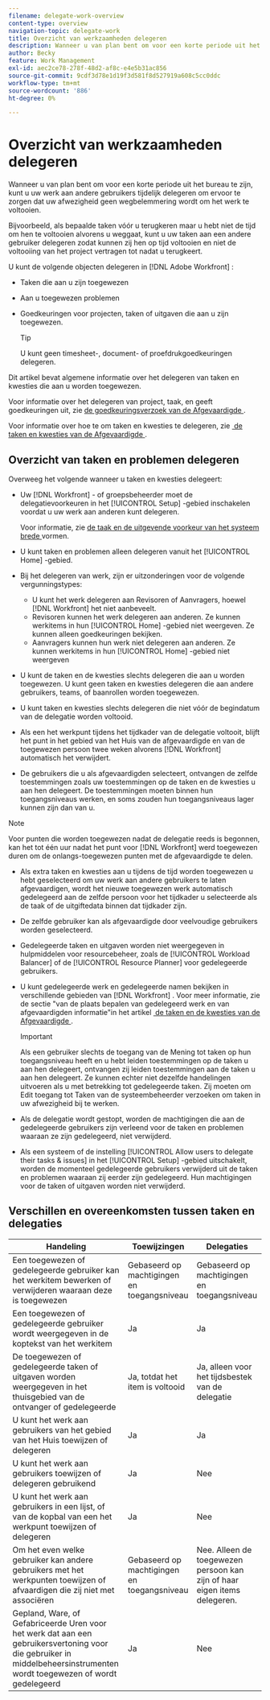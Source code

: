 ```yaml
---
filename: delegate-work-overview
content-type: overview
navigation-topic: delegate-work
title: Overzicht van werkzaamheden delegeren
description: Wanneer u van plan bent om voor een korte periode uit het bureau te zijn, kunt u uw werk aan andere gebruikers tijdelijk delegeren om ervoor te zorgen dat uw afwezigheid geen wegbelemmering wordt om het werk te voltooien.
author: Becky
feature: Work Management
exl-id: aec2ce78-278f-48d2-af8c-e4e5b31ac856
source-git-commit: 9cdf3d78e1d19f3d581f8d527919a608c5cc0ddc
workflow-type: tm+mt
source-wordcount: '886'
ht-degree: 0%

---
```


# Overzicht van werkzaamheden delegeren

Wanneer u van plan bent om voor een korte periode uit het bureau te zijn, kunt u uw werk aan andere gebruikers tijdelijk delegeren om ervoor te zorgen dat uw afwezigheid geen wegbelemmering wordt om het werk te voltooien.

Bijvoorbeeld, als bepaalde taken vóór u terugkeren maar u hebt niet de tijd om hen te voltooien alvorens u weggaat, kunt u uw taken aan een andere gebruiker delegeren zodat kunnen zij hen op tijd voltooien en niet de voltooiing van het project vertragen tot nadat u terugkeert.

U kunt de volgende objecten delegeren in [!DNL Adobe Workfront] :

<!--
  <li data-mc-conditions="QuicksilverOrClassic.Draft mode"> <p>Projects where you are designated as the Project Owner (not yet, not for the MVP)</p> </li>
  -->

* Taken die aan u zijn toegewezen
* Aan u toegewezen problemen
* Goedkeuringen voor projecten, taken of uitgaven die aan u zijn toegewezen.

  >[!TIP]
  >
  >   U kunt geen timesheet-, document- of proefdrukgoedkeuringen delegeren.


Dit artikel bevat algemene informatie over het delegeren van taken en kwesties die aan u worden toegewezen.

Voor informatie over het delegeren van project, taak, en geeft goedkeuringen uit, zie [&#x200B; de goedkeuringsverzoek van de Afgevaardigde &#x200B;](../../review-and-approve-work/manage-approvals/delegate-approval-requests.md).

Voor informatie over hoe te om taken en kwesties te delegeren, zie [&#x200B; de taken en kwesties van de Afgevaardigde &#x200B;](../../manage-work/delegate-work/how-to-delegate-work.md).

## Overzicht van taken en problemen delegeren

Overweeg het volgende wanneer u taken en kwesties delegeert:

* Uw [!DNL Workfront] - of groepsbeheerder moet de delegatievoorkeuren in het [!UICONTROL Setup] -gebied inschakelen voordat u uw werk aan anderen kunt delegeren.

  Voor informatie, zie [&#x200B; de taak en de uitgevende voorkeur van het systeem brede &#x200B;](../../administration-and-setup/set-up-workfront/configure-system-defaults/set-task-issue-preferences.md) vormen.

* U kunt taken en problemen alleen delegeren vanuit het [!UICONTROL Home] -gebied.
* Bij het delegeren van werk, zijn er uitzonderingen voor de volgende vergunningstypes:

   * U kunt het werk delegeren aan Revisoren of Aanvragers, hoewel [!DNL Workfront] het niet aanbeveelt.
   * Revisoren kunnen het werk delegeren aan anderen. Ze kunnen werkitems in hun [!UICONTROL Home] -gebied niet weergeven. Ze kunnen alleen goedkeuringen bekijken.
   * Aanvragers kunnen hun werk niet delegeren aan anderen. Ze kunnen werkitems in hun [!UICONTROL Home] -gebied niet weergeven
* U kunt de taken en de kwesties slechts delegeren die aan u worden toegewezen. U kunt geen taken en kwesties delegeren die aan andere gebruikers, teams, of baanrollen worden toegewezen.
* U kunt taken en kwesties slechts delegeren die niet vóór de begindatum van de delegatie worden voltooid.
* Als een het werkpunt tijdens het tijdkader van de delegatie voltooit, blijft het punt in het gebied van het Huis van de afgevaardigde en van de toegewezen persoon twee weken alvorens [!DNL Workfront] automatisch het verwijdert.
* De gebruikers die u als afgevaardigden selecteert, ontvangen de zelfde toestemmingen zoals uw toestemmingen op de taken en de kwesties u aan hen delegeert. De toestemmingen moeten binnen hun toegangsniveaus werken, en soms zouden hun toegangsniveaus lager kunnen zijn dan van u.

>[!NOTE]
>
>  Voor punten die worden toegewezen nadat de delegatie reeds is begonnen, kan het tot één uur nadat het punt voor [!DNL Workfront] werd toegewezen duren om de onlangs-toegewezen punten met de afgevaardigde te delen.

* Als extra taken en kwesties aan u tijdens de tijd worden toegewezen u hebt geselecteerd om uw werk aan andere gebruikers te laten afgevaardigen, wordt het nieuwe toegewezen werk automatisch gedelegeerd aan de zelfde persoon voor het tijdkader u selecteerde als de taak of de uitgiftedata binnen dat tijdkader zijn.
* De zelfde gebruiker kan als afgevaardigde door veelvoudige gebruikers worden geselecteerd.
* Gedelegeerde taken en uitgaven worden niet weergegeven in hulpmiddelen voor resourcebeheer, zoals de [!UICONTROL Workload Balancer] of de [!UICONTROL Resource Planner] voor gedelegeerde gebruikers.
* U kunt gedelegeerde werk en gedelegeerde namen bekijken in verschillende gebieden van [!DNL Workfront] . Voor meer informatie, zie de sectie &quot;van de plaats bepalen van gedelegeerd werk en van afgevaardigden informatie&quot;in het artikel [&#x200B; de taken en de kwesties van de Afgevaardigde &#x200B;](../delegate-work/how-to-delegate-work.md).


  >[!IMPORTANT]
  >
  >  Als een gebruiker slechts de toegang van de Mening tot taken op hun toegangsniveau heeft en u hebt leiden toestemmingen op de taken u aan hen delegeert, ontvangen zij leiden toestemmingen aan de taken u aan hen delegeert. Ze kunnen echter niet dezelfde handelingen uitvoeren als u met betrekking tot gedelegeerde taken. Zij moeten om Edit toegang tot Taken van de systeembeheerder verzoeken om taken in uw afwezigheid bij te werken.

* Als de delegatie wordt gestopt, worden de machtigingen die aan de gedelegeerde gebruikers zijn verleend voor de taken en problemen waaraan ze zijn gedelegeerd, niet verwijderd.
* Als een systeem of de instelling [!UICONTROL Allow users to delegate their tasks & issues] in het [!UICONTROL Setup] -gebied uitschakelt, worden de momenteel gedelegeerde gebruikers verwijderd uit de taken en problemen waaraan zij eerder zijn gedelegeerd. Hun machtigingen voor de taken of uitgaven worden niet verwijderd.

## Verschillen en overeenkomsten tussen taken en delegaties

| Handeling | Toewijzingen | Delegaties |
|--------------------------------------------------------------------------------------------------------------------------------|---------------------------------------|-----------------------------------------------------|
| Een toegewezen of gedelegeerde gebruiker kan het werkitem bewerken of verwijderen waaraan deze is toegewezen | Gebaseerd op machtigingen en toegangsniveau | Gebaseerd op machtigingen en toegangsniveau |
| Een toegewezen of gedelegeerde gebruiker wordt weergegeven in de koptekst van het werkitem | Ja | Ja |
| De toegewezen of gedelegeerde taken of uitgaven worden weergegeven in het thuisgebied van de ontvanger of gedelegeerde | Ja, totdat het item is voltooid | Ja, alleen voor het tijdsbestek van de delegatie |
| U kunt het werk aan gebruikers van het gebied van het Huis toewijzen of delegeren | Ja | Ja |
| U kunt het werk aan gebruikers toewijzen of delegeren gebruikend | Ja | Nee |
| U kunt het werk aan gebruikers in een lijst, of van de kopbal van een het werkpunt toewijzen of delegeren | Ja | Nee |
| Om het even welke gebruiker kan andere gebruikers met het werkpunten toewijzen of afvaardigen die zij niet met associëren | Gebaseerd op machtigingen en toegangsniveau | Nee. Alleen de toegewezen persoon kan zijn of haar eigen items delegeren. |
| Gepland, Ware, of Gefabriceerde Uren voor het werk dat aan een gebruikersvertoning voor die gebruiker in middelbeheersinstrumenten wordt toegewezen of wordt gedelegeerd | Ja | Nee |

